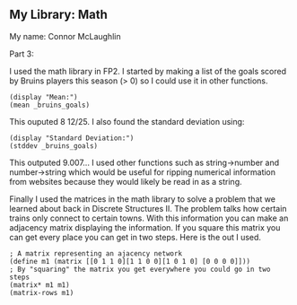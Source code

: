 ## My Library: Math

My name: Connor McLaughlin


Part 3:

I used the math library in FP2. I started by making a list of the goals scored by Bruins players this season (> 0) so I could use it in other functions.

```
(display "Mean:")
(mean _bruins_goals)
```
This ouputed 8 12/25. I also found the standard deviation using:

```
(display "Standard Deviation:")
(stddev _bruins_goals)
```
This outputed 9.007... I used other functions such as string->number and number->string which would be useful for ripping numerical information from websites because they would likely be read in as a string.

Finally I used the matrices in the math library to solve a problem that we learned about back in Discrete Structures II. The problem talks how certain trains only connect to certain towns. With this information you can make an adjacency matrix displaying the information. If you square this matrix you can get every place you can get in two steps. Here is the out I used. 

```
; A matrix representing an ajacency network
(define m1 (matrix [[0 1 1 0][1 1 0 0][1 0 1 0] [0 0 0 0]]))
; By "squaring" the matrix you get everywhere you could go in two steps
(matrix* m1 m1)
(matrix-rows m1)
```
